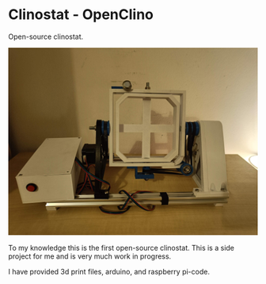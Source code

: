 # Clinostat - OpenClino

Open-source clinostat.

![Clinostat!](first_img.jpg "Prototype")

To my knowledge this is the first open-source clinostat. This is a side project for me and is very much work in progress.

I have provided 3d print files, arduino, and raspberry pi-code.

